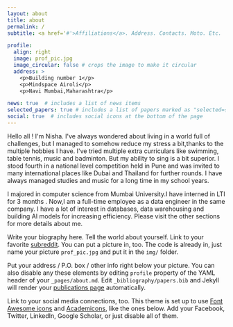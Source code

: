 ```yaml
---
layout: about
title: about
permalink: /
subtitle: <a href='#'>Affiliations</a>. Address. Contacts. Moto. Etc.

profile:
  align: right
  image: prof_pic.jpg
  image_circular: false # crops the image to make it circular
  address: >
    <p>Building number 1</p>
    <p>Mindspace Airoli</p>
    <p>Navi Mumbai,Maharashtra</p>

news: true  # includes a list of news items
selected_papers: true # includes a list of papers marked as "selected={true}"
social: true  # includes social icons at the bottom of the page
---
```

Hello all ! I'm Nisha. I've always wondered about living in a world full of challenges, but I managed to somehow reduce my stress a bit,thanks to the multiple hobbies I have. I've tried multiple extra curriculars like swimming, table tennis, music and badminton. But my ability to sing is a bit superior. I stood fourth in a national level competition held in Pune and was invited to many international places like Dubai and Thailand for further rounds. I have always managed studies and music for a long time in my school years.

I majored in computer science from Mumbai University.I have interned in LTI for 3 months . Now,I am a full-time employee as a data engineer in the same company. I have a lot of interest in databases, data warehousing and building AI models for increasing efficiency. Please visit the other sections for more details about me.

Write your biography here. Tell the world about yourself. Link to your favorite [subreddit](http://reddit.com). You can put a picture in, too. The code is already in, just name your picture `prof_pic.jpg` and put it in the `img/` folder.

Put your address / P.O. box / other info right below your picture. You can also disable any these elements by editing `profile` property of the YAML header of your `_pages/about.md`. Edit `_bibliography/papers.bib` and Jekyll will render your [publications page](/al-folio/publications/) automatically.

Link to your social media connections, too. This theme is set up to use [Font Awesome icons](http://fortawesome.github.io/Font-Awesome/) and [Academicons](https://jpswalsh.github.io/academicons/), like the ones below. Add your Facebook, Twitter, LinkedIn, Google Scholar, or just disable all of them.

